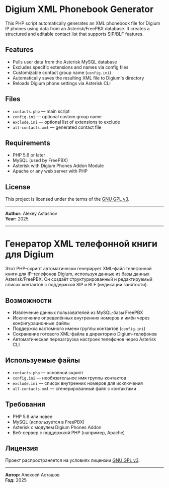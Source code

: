 # Digium XML Phonebook Generator

This PHP script automatically generates an XML phonebook file for Digium IP phones using data from an Asterisk/FreePBX database. It creates a structured and editable contact list that supports SIP/BLF features.

## Features

- Pulls user data from the Asterisk MySQL database
- Excludes specific extensions and names via config files
- Customizable contact group name (`config.ini`)
- Automatically saves the resulting XML file to Digium's directory
- Reloads Digium phone settings via Asterisk CLI

## Files

- `contacts.php` — main script
- `config.ini` — optional custom group name
- `exclude.ini` — optional list of extensions to exclude
- `all-contacts.xml` — generated contact file

## Requirements

- PHP 5.6 or later
- MySQL (used by FreePBX)
- Asterisk with Digium Phones Addon Module
- Apache or any web server with PHP

## License

This project is licensed under the terms of the [GNU GPL v3](LICENSE).

---

**Author:** Alexey Astashov  
**Year:** 2025

---
# Генератор XML телефонной книги для Digium

Этот PHP-скрипт автоматически генерирует XML-файл телефонной книги для IP-телефонов Digium, используя данные из базы данных Asterisk/FreePBX. Он создаёт структурированный и редактируемый список контактов с поддержкой SIP и BLF (индикации занятости).

## Возможности

- Извлечение данных пользователей из MySQL-базы FreePBX
- Исключение определённых внутренних номеров и имён через конфигурационные файлы
- Поддержка кастомного имени группы контактов (`config.ini`)
- Сохранение готового XML-файла в директорию Digium-телефонов
- Автоматическая перезагрузка настроек телефонов через Asterisk CLI

## Используемые файлы

- `contacts.php` — основной скрипт
- `config.ini` — необязательное имя группы контактов
- `exclude.ini` — список внутренних номеров для исключения
- `all-contacts.xml` — сгенерированный файл с контактами

## Требования

- PHP 5.6 или новее
- MySQL (используется в FreePBX)
- Asterisk с модулем Digium Phones Addon
- Веб-сервер с поддержкой PHP (например, Apache)

## Лицензия

Проект распространяется на условиях лицензии [GNU GPL v3](LICENSE).

---

**Автор:** Алексей Асташов  
**Год:** 2025
